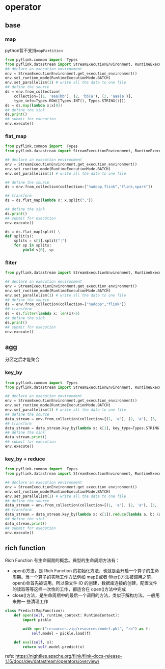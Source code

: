 # operator

## base

### map
python暂不支持`mapPartition`

```python
from pyflink.common import  Types
from pyflink.datastream import StreamExecutionEnvironment, RuntimeExecutionMode
## declare an execution environment
env = StreamExecutionEnvironment.get_execution_environment()
env.set_runtime_mode(RuntimeExecutionMode.BATCH)
env.set_parallelism(1) # write all the data to one file
## define the source
ds = env.from_collection(
    collection=[(1, 'aaa|bb'), (2, 'bb|a'), (3, 'aaa|a')],
    type_info=Types.ROW([Types.INT(), Types.STRING()]))
ds = ds.map(lambda x:x[0])
## define the sink
ds.print()
## submit for execution
env.execute()

```



### flat_map

```python
from pyflink.common import  Types
from pyflink.datastream import StreamExecutionEnvironment, RuntimeExecutionMode

## declare an execution environment
env = StreamExecutionEnvironment.get_execution_environment()
env.set_runtime_mode(RuntimeExecutionMode.BATCH)
env.set_parallelism(1) # write all the data to one file

## define the source
ds = env.from_collection(collection=["hadoop,flink","flink,spark"])

## transform
ds = ds.flat_map(lambda x: x.split(","))

## define the sink
ds.print()
## submit for execution
env.execute()
```

```python
ds = ds.flat_map(split) \
def split(s):
    splits = s[1].split("|")
    for sp in splits:
        yield s[0], sp
```

### fliter

```python
from pyflink.datastream import StreamExecutionEnvironment, RuntimeExecutionMode

## declare an execution environment
env = StreamExecutionEnvironment.get_execution_environment()
env.set_runtime_mode(RuntimeExecutionMode.BATCH)
env.set_parallelism(1) # write all the data to one file
## define the source
ds = env.from_collection(collection=["hadoop","flink"])
## transform
ds = ds.filter(lambda x: len(x)>5)
## define the sink
ds.print()
## submit for execution
env.execute()
```

## agg
分区之后才能聚合
### key_by
```python
from pyflink.common import  Types
from pyflink.datastream import StreamExecutionEnvironment, RuntimeExecutionMode

## declare an execution environment
env = StreamExecutionEnvironment.get_execution_environment()
env.set_runtime_mode(RuntimeExecutionMode.BATCH)
env.set_parallelism(1) # write all the data to one file
## define the source
data_stream = env.from_collection(collection=[(1, 'a'), (2, 'a'), (3, 'b')])
## transform
data_stream = data_stream.key_by(lambda x: x[1], key_type=Types.STRING())
## define the sink
data_stream.print()
## submit for execution
env.execute()

```

### key_by + reduce

```python
from pyflink.common import  Types
from pyflink.datastream import StreamExecutionEnvironment, RuntimeExecutionMode

## declare an execution environment
env = StreamExecutionEnvironment.get_execution_environment()
env.set_runtime_mode(RuntimeExecutionMode.BATCH)
env.set_parallelism(1) # write all the data to one file
## define the source
data_stream = env.from_collection(collection=[(1, 'a'), (2, 'a'), (3, 'b')])
## transform
data_stream = data_stream.key_by(lambda x: x[1]).reduce(lambda a, b: (a[0] + b[0], b[1]))
## define the sink
data_stream.print()
## submit for execution
env.execute()
```

## rich function

Rich Function 有生命周期的概念。典型的生命周期方法有： 
- open()方法，是 Rich Function 的初始化方法，也就是会开启一个算子的生命周期。当一个算子的实际工作方法例如 map()或者 filter()方法被调用之前，open()会首先被调用。所以像文件 IO 的创建，数据库连接的创建，配置文件的读取等等这样一次性的工作，都适合在 open()方法中完成
- close()方法，是生命周期中的最后一个调用的方法，类似于解构方法。一般用来做一
些清理工作



```python
class Predict(MapFunction):
    def open(self, runtime_context: RuntimeContext):
        import pickle

        with open("resources.zip/resources/model.pkl", "rb") as f:
            self.model = pickle.load(f)

    def eval(self, x):
        return self.model.predict(x)
```




refs:
https://nightlies.apache.org/flink/flink-docs-release-1.15/docs/dev/datastream/operators/overview/